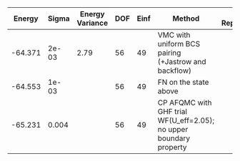 | Energy  | Sigma | Energy Variance | DOF | Einf | Method                                                       | Data Repository |
|---------|-------|-----------------|-----|------|--------------------------------------------------------------|-----------------|
| -64.371 | 2e-03 | 2.79            | 56  | 49   | VMC with uniform BCS pairing (+Jastrow and backflow)         |                 |
| -64.553 | 1e-03 |                 | 56  | 49   | FN on the state above                                        |                 |
| -65.231 | 0.004 |                 | 56  | 49   | CP AFQMC with GHF trial WF(U_eff=2.05); no upper boundary property |                 |
